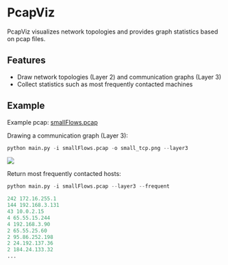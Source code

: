 # PcapViz
PcapViz visualizes network topologies and provides graph statistics based on pcap files.

## Features
- Draw network topologies (Layer 2) and communication graphs (Layer 3)
- Collect statistics such as most frequently contacted machines

## Example
Example pcap: [smallFlows.pcap](http://tcpreplay.appneta.com/wiki/captures.html#smallflows-pcap)

Drawing a communication graph (Layer 3):
```python
python main.py -i smallFlows.pcap -o small_tcp.png --layer3
```
![](https://gentle-wave-6212.herokuapp.com/static/pcapviz/0_small_tcp.png)

Return most frequently contacted hosts:
```python
python main.py -i smallFlows.pcap --layer3 --frequent

242 172.16.255.1
144 192.168.3.131
43 10.0.2.15
4 65.55.15.244
4 192.168.3.90
2 65.55.25.60
2 95.86.252.198
2 24.192.137.36
2 184.24.133.32
...
````

## 